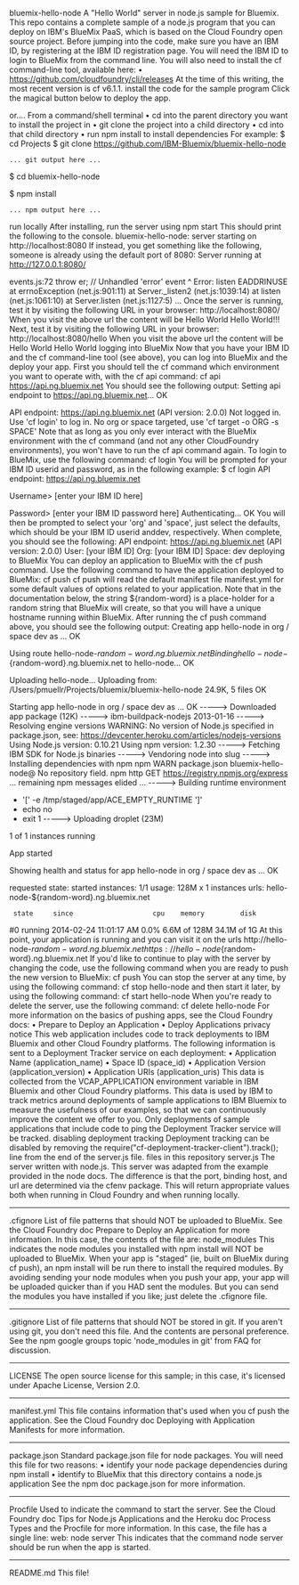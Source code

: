 bluemix-hello-node
A "Hello World" server in node.js sample for Bluemix.
This repo contains a complete sample of a node.js program that you can deploy on IBM's BlueMix PaaS, which is based on the Cloud Foundry open source project.
Before jumping into the code, make sure you have an IBM ID, by registering at the IBM ID registration page. You will need the IBM ID to login to BlueMix from the command line.
You will also need to install the cf command-line tool, available here:
•	https://github.com/cloudfoundry/cli/releases
At the time of this writing, the most recent version is cf v6.1.1.
install the code for the sample program
Click the magical button below to deploy the app.
 
or....
From a command/shell terminal
•	cd into the parent directory you want to install the project in
•	git clone the project into a child directory
•	cd into that child directory
•	run npm install to install dependencies
For example:
$ cd Projects
$ git clone https://github.com/IBM-Bluemix/bluemix-hello-node

    ... git output here ...

$ cd bluemix-hello-node

$ npm install

    ... npm output here ...
run locally
After installing, run the server using
npm start
This should print the following to the console.
bluemix-hello-node: server starting on http://localhost:8080
If instead, you get something like the following, someone is already using the default port of 8080:
Server running at http://127.0.0.1:8080/

events.js:72
    throw er; // Unhandled 'error' event
              ^
Error: listen EADDRINUSE
    at errnoException (net.js:901:11)
    at Server._listen2 (net.js:1039:14)
    at listen (net.js:1061:10)
    at Server.listen (net.js:1127:5)
    ...
Once the server is running, test it by visiting the following URL in your browser:
http://localhost:8080/
When you visit the above url the content will be Hello World
Hello World!!!
Next, test it by visiting the following URL in your browser:
http://localhost:8080/hello
When you visit the above url the content will be Hello World
Hello World
logging into BlueMix
Now that you have your IBM ID and the cf command-line tool (see above), you can log into BlueMix and the deploy your app.
First you should tell the cf command which environment you want to operate with, with the cf api command:
cf api https://api.ng.bluemix.net
You should see the following output:
Setting api endpoint to https://api.ng.bluemix.net...
OK

API endpoint: https://api.ng.bluemix.net (API version: 2.0.0)
Not logged in. Use 'cf login' to log in.
No org or space targeted, use 'cf target -o ORG -s SPACE'
Note that as long as you only ever interact with the BlueMix environment with the cf command (and not any other CloudFoundry environments), you won't have to run the cf api command again.
To login to BlueMix, use the following command:
cf login
You will be prompted for your IBM ID userid and password, as in the following example:
$ cf login
API endpoint: https://api.ng.bluemix.net

Username> [enter your IBM ID here]

Password> [enter your IBM ID password here]
Authenticating...
OK
You will then be prompted to select your 'org' and 'space', just select the defaults, which should be your IBM ID userid anddev, respectively.
When complete, you should see the following:
API endpoint: https://api.ng.bluemix.net (API version: 2.0.0)
User:         [your IBM ID]
Org:          [your IBM ID]
Space:        dev
deploying to BlueMix
You can deploy an application to BlueMix with the cf push command.
Use the following command to have the application deployed to BlueMix:
cf push
cf push will read the default manifest file manifest.yml for some default values of options related to your application.
Note that in the documentation below, the string ${random-word} is a place-holder for a random string that BlueMix will create, so that you will have a unique hostname running within BlueMix.
After running the cf push command above, you should see the following output:
Creating app hello-node in org <my-IBM-id> / space dev as <my-IBM-id>...
OK

Using route hello-node-${random-word}.ng.bluemix.net
Binding hello-node-${random-word}.ng.bluemix.net to hello-node...
OK

Uploading hello-node...
Uploading from: /Users/pmuellr/Projects/bluemix/bluemix-hello-node
24.9K, 5 files
OK

Starting app hello-node in org <my-IBM-id> / space dev as <my-IBM-id>...
OK
-----> Downloaded app package (12K)
-----> ibm-buildpack-nodejs 2013-01-16
-----> Resolving engine versions
       WARNING: No version of Node.js specified in package.json, see:
       https://devcenter.heroku.com/articles/nodejs-versions
       Using Node.js version: 0.10.21
       Using npm version: 1.2.30
-----> Fetching IBM SDK for Node.js binaries
-----> Vendoring node into slug
-----> Installing dependencies with npm
       npm WARN package.json bluemix-hello-node@ No repository field.
       npm http GET https://registry.npmjs.org/express
... remaining npm messages elided ...
-----> Building runtime environment
+ '[' -e /tmp/staged/app/ACE_EMPTY_RUNTIME ']'
+ echo no
+ exit 1
-----> Uploading droplet (23M)

1 of 1 instances running

App started

Showing health and status for app hello-node in org <my-IBM-id> / space dev as <my-IBM-id>...
OK

requested state: started
instances: 1/1
usage: 128M x 1 instances
urls: hello-node-${random-word}.ng.bluemix.net

     state     since                    cpu    memory         disk
#0   running   2014-02-24 11:01:17 AM   0.0%   6.6M of 128M   34.1M of 1G
At this point, your application is running and you can visit it on the urls
http://hello-node-${random-word}.ng.bluemix.net
https://hello-node${random-word}.ng.bluemix.net
If you'd like to continue to play with the server by changing the code, use the following command when you are ready to push the new version to BlueMix:
cf push
You can stop the server at any time, by using the following command:
cf stop hello-node
and then start it later, by using the following command:
cf start hello-node
When you're ready to delete the server, use the following command:
cf delete hello-node
For more information on the basics of pushing apps, see the Cloud Foundry docs:
•	Prepare to Deploy an Application
•	Deploy Applications
privacy notice
This web application includes code to track deployments to IBM Bluemix and other Cloud Foundry platforms. The following information is sent to a Deployment Tracker service on each deployment:
•	Application Name (application_name)
•	Space ID (space_id)
•	Application Version (application_version)
•	Application URIs (application_uris)
This data is collected from the VCAP_APPLICATION environment variable in IBM Bluemix and other Cloud Foundry platforms. This data is used by IBM to track metrics around deployments of sample applications to IBM Bluemix to measure the usefulness of our examples, so that we can continuously improve the content we offer to you. Only deployments of sample applications that include code to ping the Deployment Tracker service will be tracked.
disabling deployment tracking
Deployment tracking can be disabled by removing the require("cf-deployment-tracker-client").track(); line from the end of the server.js file.
files in this repository
server.js
The server written with node.js. This server was adapted from the example provided in the node docs.
The difference is that the port, binding host, and url are determined via the cfenv package. This will return appropriate values both when running in Cloud Foundry and when running locally.
________________________________________
.cfignore
List of file patterns that should NOT be uploaded to BlueMix.
See the Cloud Foundry doc Prepare to Deploy an Application for more information.
In this case, the contents of the file are:
node_modules
This indicates the node modules you installed with npm install will NOT be uploaded to BlueMix. When your app is "staged" (ie, built on BlueMix during cf push), an npm install will be run there to install the required modules. By avoiding sending your node modules when you push your app, your app will be uploaded quicker than if you HAD sent the modules. But you can send the modules you have installed if you like; just delete the .cfignore file.
________________________________________
.gitignore
List of file patterns that should NOT be stored in git. If you aren't using git, you don't need this file. And the contents are personal preference.
See the npm google groups topic 'node_modules in git' from FAQ for discussion.
________________________________________
LICENSE
The open source license for this sample; in this case, it's licensed under Apache License, Version 2.0.
________________________________________
manifest.yml
This file contains information that's used when you cf push the application.
See the Cloud Foundry doc Deploying with Application Manifests for more information.
________________________________________
package.json
Standard package.json file for node packages. You will need this file for two reasons:
•	identify your node package dependencies during npm install
•	identify to BlueMix that this directory contains a node.js application
See the npm doc package.json for more information.
________________________________________
Procfile
Used to indicate the command to start the server.
See the Cloud Foundry doc Tips for Node.js Applications and the Heroku doc Process Types and the Procfile for more information.
In this case, the file has a single line:
web: node server
This indicates that the command node server should be run when the app is started.
________________________________________
README.md
This file!

